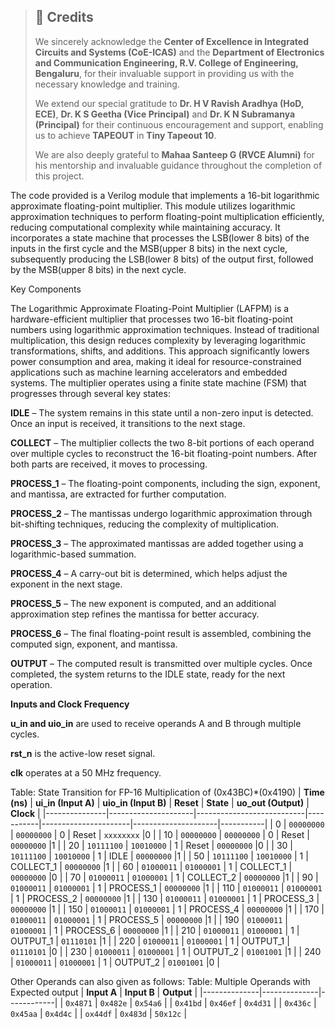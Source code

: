 > ## 📌 Credits  
>  
> We sincerely acknowledge the **Center of Excellence in Integrated Circuits and Systems (CoE-ICAS)** and the **Department of Electronics and Communication Engineering, R.V. College of Engineering, Bengaluru**, for their invaluable support in providing us with the necessary knowledge and training.  
> 
> We extend our special gratitude to **Dr. H V Ravish Aradhya (HoD, ECE)**, **Dr. K S Geetha (Vice Principal)** and **Dr. K N Subramanya (Principal)** for their continuous encouragement and support, enabling us to achieve **TAPEOUT** in **Tiny Tapeout 10**.  
>  
> We are also deeply grateful to **Mahaa Santeep G (RVCE Alumni)** for his mentorship and invaluable guidance throughout the completion of this project.  
  

The code provided is a Verilog module that implements a 16-bit logarithmic approximate floating-point multiplier. This module utilizes logarithmic approximation techniques to perform floating-point multiplication efficiently, reducing computational complexity while maintaining accuracy. It incorporates a state machine that processes the LSB(lower 8 bits) of the inputs in the first cycle and the MSB(upper 8 bits) in the next cycle, subsequently producing the LSB(lower 8 bits) of the output first, followed by the MSB(upper 8 bits) in the next cycle.

Key Components

The Logarithmic Approximate Floating-Point Multiplier (LAFPM) is a hardware-efficient multiplier that processes two 16-bit floating-point numbers using logarithmic approximation techniques. Instead of traditional multiplication, this design reduces complexity by leveraging logarithmic transformations, shifts, and additions. This approach significantly lowers power consumption and area, making it ideal for resource-constrained applications such as machine learning accelerators and embedded systems.
The multiplier operates using a finite state machine (FSM) that progresses through several key states:

**IDLE** – The system remains in this state until a non-zero input is detected. Once an input is received, it transitions to the next stage.

**COLLECT** – The multiplier collects the two 8-bit portions of each operand over multiple cycles to reconstruct the 16-bit floating-point numbers. After both parts are received, it moves to processing.

**PROCESS_1** – The floating-point components, including the sign, exponent, and mantissa, are extracted for further computation.

**PROCESS_2** – The mantissas undergo logarithmic approximation through bit-shifting techniques, reducing the complexity of multiplication.

**PROCESS_3** – The approximated mantissas are added together using a logarithmic-based summation.

**PROCESS_4** – A carry-out bit is determined, which helps adjust the exponent in the next stage.

**PROCESS_5** – The new exponent is computed, and an additional approximation step refines the mantissa for better accuracy.

**PROCESS_6** – The final floating-point result is assembled, combining the computed sign, exponent, and mantissa.

**OUTPUT** – The computed result is transmitted over multiple cycles. Once completed, the system returns to the IDLE state, ready for the next operation.

**Inputs and Clock Frequency**

**u_in and uio_in** are used to receive operands A and B through multiple cycles.

**rst_n** is the active-low reset signal.

**clk** operates at a 50 MHz frequency.

Table: State Transition for FP-16 Multiplication of (0x43BC)*(0x4190)
| **Time (ns)** | **ui_in (Input A)** | **uio_in (Input B)**      | **Reset** | **State**            | **uo_out (Output)** | **Clock** |
|---------------|---------------------|---------------------------|-----------|----------------------|---------------------|-----------|
| 0             | `00000000`          | `00000000`                |  0        | Reset                | `xxxxxxxx`          |0          |
| 10            | `00000000`          | `00000000`                |  0        | Reset                | `00000000`          |1          |
| 20            | `10111100`          | `10010000`                |  1        | Reset                | `00000000`          |0          |
| 30            | `10111100`          | `10010000`                |  1        | IDLE                 | `00000000`          |1          |
| 50            | `10111100`          | `10010000`                |  1        | COLLECT_1            | `00000000`          |1          |
| 60            | `01000011`          | `01000001`                |  1        | COLLECT_1            | `00000000`          |0          |
| 70            | `01000011`          | `01000001`                |  1        | COLLECT_2            | `00000000`          |1          |
| 90            | `01000011`          | `01000001`                |  1        | PROCESS_1            | `00000000`          |1          |
| 110           | `01000011`          | `01000001`                |  1        | PROCESS_2            | `00000000`          |1          |
| 130           | `01000011`          | `01000001`                |  1        | PROCESS_3            | `00000000`          |1          |
| 150           | `01000011`          | `01000001`                |  1        | PROCESS_4            | `00000000`          |1          |
| 170           | `01000011`          | `01000001`                |  1        | PROCESS_5            | `00000000`          |1          |
| 190           | `01000011`          | `01000001`                |  1        | PROCESS_6            | `00000000`          |1          |
| 210           | `01000011`          | `01000001`                |  1        | OUTPUT_1             | `01110101`          |1          |
| 220           | `01000011`          | `01000001`                |  1        | OUTPUT_1             | `01110101`          |0          |
| 230           | `01000011`          | `01000001`                |  1        | OUTPUT_2             | `01001001`          |1          |
| 240           | `01000011`          | `01000001`                |  1        | OUTPUT_2             | `01001001`          |0          |


Other Operands can also given as follows:
Table: Multiple Operands with Expected output
| **Input A** | **Input B** | **Output**  |
|--------------|--------------|------------|
| `0x4871`     | `0x482e`     | `0x54a6`   |
| `0x41bd`     | `0x46ef`     | `0x4d31`   |
| `0x436c`   | `0x45aa`     | `0x4d4c`   |
| `ox44df`     | `0x483d`     | `50x12c`  |
